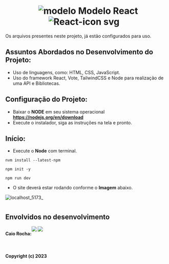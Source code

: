 **<h1 align="center">&nbsp; ![modelo](https://github.com/cvrocha/modelo-react/assets/62439381/ce8a5697-26a9-4c2e-90a7-6a9f7a327cda)
 Modelo React ![React-icon svg](https://github.com/cvrocha/modelo-react/assets/62439381/47df8eeb-7895-4f32-8fb0-ad0662fdf306)
&nbsp;</h1>**

Os arquivos presentes neste projeto, já estão configurados para uso.

## Assuntos Abordados no Desenvolvimento do Projeto:

- Uso de linguagens, como: HTML, CSS, JavaScript.
- Uso do framework React, Vote, TailwindCSS e Node para realização de uma API e Bibliotecas.

## Configuração do Projeto:

- Baixar o **NODE** em seu sistema operacional **https://nodejs.org/en/download**
- Execute o instalador, siga as instruções na tela e pronto.

## Início:

- Execute o **Node** com terminal.

```
nvm install --latest-npm   

npm init -y

npm run dev
```

- O site deverá estar rodando conforme o **Imagem** abaixo.

![localhost_5173_](https://github.com/cvrocha/modelo-react/assets/62439381/b6566331-c33a-4cab-8ae6-cdc5c609ea61)

#    

## Envolvidos no desenvolvimento

<div align="left">
  <div style="display: flex; align-items: flex-start;">
    <p style="display: flex; align-items: flex-start;"><strong>Caio Rocha:<strong></p>
<a href="https://www.linkedin.com/in/caiovrocha/" target="_blank"><img src="https://img.shields.io/twitter/url?color=red&label=Linkedin&logo=Linkedin&logoColor=red&style=for-the-badge&url=https%3A%2F%2Fwww.linkedin.com%2Fin%2Fcaiovrocha%2F"></a>
    <a href="https://github.com/cvrocha" target="_blank"><img src="https://img.shields.io/github/followers/Victor-Brito?color=red&label=github&logo=github&logoColor=red&style=for-the-badge"></a>
  </div>
</div>



#  

Copyright (c) 2023
